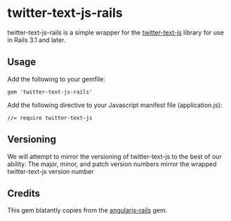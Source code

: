 # twitter-text-js-rails

twitter-text-js-rails is a simple wrapper for the
[twitter-text-js](https://github.com/twitter/twitter-text-js) library for use in Rails 3.1 and later.

## Usage

Add the following to your gemfile:

    gem 'twitter-text-js-rails'

Add the following directive to your Javascript manifest file (application.js):

    //= require twitter-text-js

## Versioning
We will attempt to mirror the versioning of twitter-text-js to the best
of our ability. The major, minor, and patch version numbers mirror the wrapped
twitter-text-js version number

## Credits
This gem blatantly copies from the
[angularjs-rails](https://github.com/hiravgandhi/angularjs-rails) gem.

